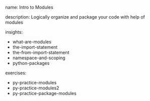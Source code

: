 name: Intro to Modules

description: Logically organize and package your code with help of modules

insights:

- what-are-modules
- the-import-statement
- the-from-import-statement
- namespace-and-scoping
- python-packages

exercises:

- py-practice-modules
- py-practice-modules2
- py-practice-package-modules
